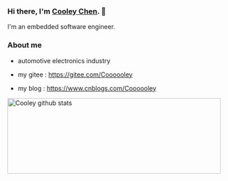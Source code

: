 ### Hi there, I'm [Cooley Chen](https://www.cnblogs.com/Coooooley). 👋

I'm an embedded software engineer.

<!--
**Coooooley/Coooooley** is a ✨ _special_ ✨ repository because its `README.md` (this file) appears on your GitHub profile.

Here are some ideas to get you started:

- 🔭 I’m currently working on ...
- 🌱 I’m currently learning ...
- 👯 I’m looking to collaborate on ...
- 🤔 I’m looking for help with ...
- 💬 Ask me about ...
- 📫 How to reach me: ...
- 😄 Pronouns: ...
- ⚡ Fun fact: ...
-->

### About me

- automotive electronics industry

- my gitee : https://gitee.com/Coooooley
<!--
- my github: https://github.com/Coooooley
-->
- my blog  : https://www.cnblogs.com/Coooooley


<a href="https://github.com/anuraghazra/github-readme-stats">
  <img align="center" src="https://github-readme-stats.vercel.app/api?username=Coooooley&hide=prs&count_private=true&show_icons=true&theme=material-palenight" alt="Cooley github stats" width="480" height="170" />
</a>
